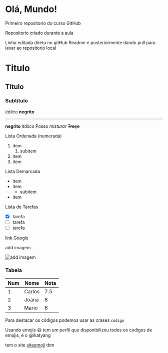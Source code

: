 # Olá, Mundo!

Primeiro repositorio do curso GitHub

Repositorio criado durante a aula

Linha editada direto no gitHub Readme e posteriormente dando pull para levar ao repositorio local

# Titulo

## Titulo

### Subtitulo

_itálico_
**negrito**

---

**negrito**
_itálico_
Posso _*misturar*_
~~Traço~~

Lista Ordenada (numerada)

1. item
   1. subitem
1. item
1. item

Lista Demarcada

- item
- item
  - subitem
- item

Lista de Tarefas

- [x] tarefa
- [ ] tarefa
- [ ] tarefa

[link Google](https:www.google.com.br)

add imagem

![add imagem](https://user-images.githubusercontent.com/84549096/211411603-72f73ee0-ad7e-4756-bb5c-341aadd7547f.jpeg)

### Tabela

| Num | Nome   | Nota |
| --- | ------ | ---- |
| 1   | Carlos | 7.5  |
| 2   | Joana  | 8    |
| 3   | Mario  | 6    |

Para destacar os códigos podemos usar as crases `código`

Usando emojis :smile:
tem um perfil que disponibilizou todos os codigos de emojis, é o @ikatyang

tem o site [siteemoji](https://www.emojipedia.org) tbm
